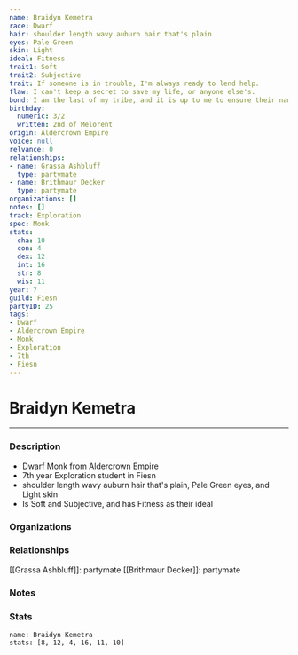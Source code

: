 ```yaml
---
name: Braidyn Kemetra
race: Dwarf
hair: shoulder length wavy auburn hair that's plain
eyes: Pale Green
skin: Light
ideal: Fitness
trait1: Soft
trait2: Subjective
trait: If someone is in trouble, I'm always ready to lend help.
flaw: I can't keep a secret to save my life, or anyone else's.
bond: I am the last of my tribe, and it is up to me to ensure their names enter legend.
birthday:
  numeric: 3/2
  written: 2nd of Melorent
origin: Aldercrown Empire
voice: null
relvance: 0
relationships:
- name: Grassa Ashbluff
  type: partymate
- name: Brithmaur Decker
  type: partymate
organizations: []
notes: []
track: Exploration
spec: Monk
stats:
  cha: 10
  con: 4
  dex: 12
  int: 16
  str: 8
  wis: 11
year: 7
guild: Fiesn
partyID: 25
tags:
- Dwarf
- Aldercrown Empire
- Monk
- Exploration
- 7th
- Fiesn
---
```

# Braidyn Kemetra
---
### Description
- Dwarf Monk from Aldercrown Empire
- 7th year Exploration student in Fiesn
- shoulder length wavy auburn hair that's plain, Pale Green eyes, and Light skin
- Is Soft and Subjective, and has Fitness as their ideal

### Organizations

### Relationships
[[Grassa Ashbluff]]: partymate
[[Brithmaur Decker]]: partymate

### Notes

### Stats
```statblock
name: Braidyn Kemetra
stats: [8, 12, 4, 16, 11, 10]
```